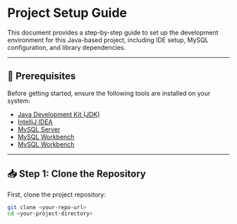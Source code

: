 # Project Setup Guide

This document provides a step-by-step guide to set up the development environment for this Java-based project, including IDE setup, MySQL configuration, and library dependencies.

---

## 🔧 Prerequisites

Before getting started, ensure the following tools are installed on your system:

- [Java Development Kit (JDK)](https://www.oracle.com/java/technologies/javase-jdk11-downloads.html)
- [IntelliJ IDEA](https://www.jetbrains.com/idea/download/)
- [MySQL Server](https://dev.mysql.com/downloads/mysql/)
- [MySQL Workbench](https://dev.mysql.com/downloads/workbench/)
- [MySQL Workbench](https://dev.mysql.com/downloads/workbench/)

---

## 📥 Step 1: Clone the Repository

First, clone the project repository:

```bash
git clone <your-repo-url>
cd <your-project-directory>
```
